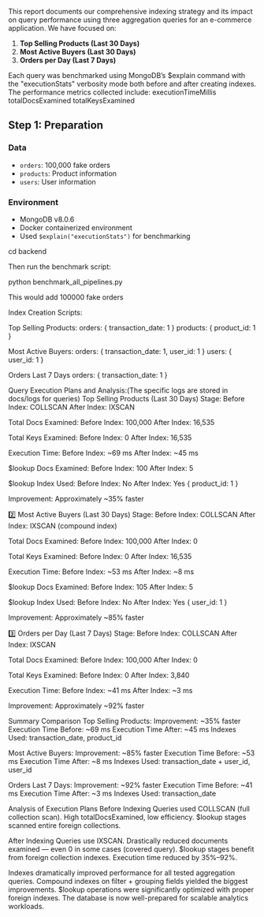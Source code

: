 This report documents our comprehensive indexing strategy and its impact on query performance using three aggregation queries for an e-commerce application. We have focused on:
1. **Top Selling Products (Last 30 Days)**
2. **Most Active Buyers (Last 30 Days)**
3. **Orders per Day (Last 7 Days)**

Each query was benchmarked using MongoDB’s $explain command with the "executionStats" verbosity mode both before and after creating indexes. The performance metrics collected include:
executionTimeMillis
totalDocsExamined
totalKeysExamined

## Step 1: Preparation

### Data
- `orders`: 100,000 fake orders
- `products`: Product information
- `users`: User information

### Environment
- MongoDB v8.0.6
- Docker containerized environment
- Used `$explain("executionStats")` for benchmarking

cd backend

Then run the benchmark script:

python benchmark_all_pipelines.py

This would add 100000 fake orders

Index Creation Scripts:

Top Selling Products:
orders: { transaction_date: 1 }
products: { product_id: 1 }

Most Active Buyers:
orders: { transaction_date: 1, user_id: 1 }
users: { user_id: 1 }

Orders Last 7 Days
orders: { transaction_date: 1 }

Query Execution Plans and Analysis:(The specific logs are stored in docs/logs for queries)
Top Selling Products (Last 30 Days)
Stage:
Before Index: COLLSCAN
After Index: IXSCAN

Total Docs Examined:
Before Index: 100,000
After Index: 16,535

Total Keys Examined:
Before Index: 0
After Index: 16,535

Execution Time:
Before Index: ~69 ms
After Index: ~45 ms

$lookup Docs Examined:
Before Index: 100
After Index: 5

$lookup Index Used:
Before Index: No
After Index: Yes { product_id: 1 }

Improvement:
Approximately ~35% faster




2️⃣ Most Active Buyers (Last 30 Days)
Stage:
Before Index: COLLSCAN
After Index: IXSCAN (compound index)

Total Docs Examined:
Before Index: 100,000
After Index: 0

Total Keys Examined:
Before Index: 0
After Index: 16,535

Execution Time:
Before Index: ~53 ms
After Index: ~8 ms

$lookup Docs Examined:
Before Index: 105
After Index: 5

$lookup Index Used:
Before Index: No
After Index: Yes { user_id: 1 }

Improvement:
Approximately ~85% faster



3️⃣ Orders per Day (Last 7 Days)
Stage:
Before Index: COLLSCAN
After Index: IXSCAN

Total Docs Examined:
Before Index: 100,000
After Index: 0

Total Keys Examined:
Before Index: 0
After Index: 3,840

Execution Time:
Before Index: ~41 ms
After Index: ~3 ms

Improvement:
Approximately ~92% faster

Summary Comparison
Top Selling Products:
Improvement: ~35% faster
Execution Time Before: ~69 ms
Execution Time After: ~45 ms
Indexes Used: transaction_date, product_id

Most Active Buyers:
Improvement: ~85% faster
Execution Time Before: ~53 ms
Execution Time After: ~8 ms
Indexes Used: transaction_date + user_id, user_id

Orders Last 7 Days:
Improvement: ~92% faster
Execution Time Before: ~41 ms
Execution Time After: ~3 ms
Indexes Used: transaction_date

Analysis of Execution Plans
Before Indexing
Queries used COLLSCAN (full collection scan).
High totalDocsExamined, low efficiency.
$lookup stages scanned entire foreign collections.

After Indexing
Queries use IXSCAN.
Drastically reduced documents examined — even 0 in some cases (covered query).
$lookup stages benefit from foreign collection indexes.
Execution time reduced by 35%–92%.

Indexes dramatically improved performance for all tested aggregation queries.
Compound indexes on filter + grouping fields yielded the biggest improvements.
$lookup operations were significantly optimized with proper foreign indexes.
The database is now well-prepared for scalable analytics workloads.